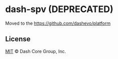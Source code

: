 # dash-spv (DEPRECATED)

Moved to the https://github.com/dashevo/platform

## License

[MIT](LICENSE) &copy; Dash Core Group, Inc.
